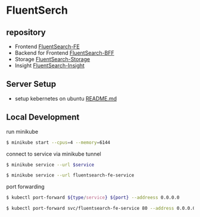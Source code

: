# FluentSerch

## repository
- Frontend [FluentSearch-FE](https://github.com/yee2542/FluentSearch-FE)
- Backend for Frontend [FluentSearch-BFF](https://github.com/yee2542/FluentSearch-BFF)
- Storage [FluentSearch-Storage](https://github.com/yee2542/FluentSearch-Storage)
- Insight [FluentSearch-Insight](https://github.com/yee2542/FluentSearch-Insight)

## Server Setup
- setup kebernetes on ubuntu [README.md](anisible/kube-setup/README.md)

## Local Development

run minikube

```sh
$ minikube start --cpus=4 --memory=6144
```

connect to service via minikube tunnel

```sh
$ minikube service --url $service

$ minikube service --url fluentsearch-fe-service
```

port forwarding

```sh
$ kubectl port-forward ${type/service} ${port} --addreess 0.0.0.0

$ kubectl port-forward svc/fluentsearch-fe-service 80 --address 0.0.0.0
```